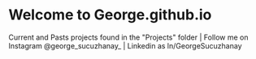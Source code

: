 # Welcome to George.github.io
Current and Pasts projects found in the "Projects" folder
| Follow me on Instagram @george_sucuzhanay_ | Linkedin as ln/GeorgeSucuzhanay
